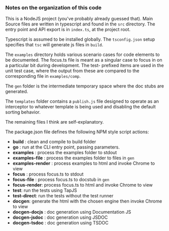 
### Notes on the organization of this code 

This is a NodeJS project (you've probably already guessed that).
Main Source files are written in typescript and found in the `src` directory.
The entry point and API export is in `index.ts`, at the project root.

Typescript is assumed to be installed globally.
The `tsconfig.json` setup specifies that `tsc` will generate js files in `build`.

The `examples` directory holds various scenario cases for code elements
to be documented.  The focus.ts file is meant as a singular case to focus in
on a particular bit during development.  The test- prefixed items are used in the
unit test case, where the output from these are compared to the corresponding
file in `examples/comp`.

The `gen` folder is the intermediate temporary space where the doc stubs
are generated.

The `templates` folder contains a `publish.js` file designed to operate as
an interceptor to whatever template is being used and disabling the default 
sorting behavior.

The remaining files I think are self-explanatory.

The package.json file defines the following NPM style script actions:

- __build__ : clean and compile to build folder
- __go__ : run at the CLI entry point, passing parameters.
- __examples__ : process the examples folder to stdout
- __examples-file__ : process the examples folder to files in `gen`
- __examples-render__ : process examples to html and invoke Chrome to view
- __focus__ : process focus.ts to stdout
- __focus-file__ : process focus.ts to docstub in `gen`
- __focus-render__: process focus.ts to html and invoke Chrome to view
- __test__: run the tests using TapJS
- __test-direct__: run the tests without the test runner
- __docgen__: generate the html with the chosen engine then invoke Chrome to view
- __docgen-docjs__ : doc generation using Documentation JS
- __docgen-jsdoc__ : doc generation using JSDOC
- __docgen-tsdoc__ : doc generation using TSDOC

